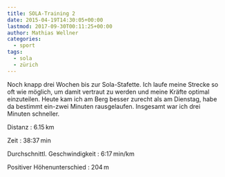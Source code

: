 ```yaml
---
title: SOLA-Training 2
date: 2015-04-19T14:30:05+00:00
lastmod: 2017-09-30T00:11:25+00:00
author: Mathias Wellner
categories:
  - sport
tags:
  - sola
  - zürich
---
```

Noch knapp drei Wochen bis zur Sola-Stafette. Ich laufe meine Strecke so oft wie möglich, um damit vertraut zu werden und meine Kräfte optimal einzuteilen. Heute kam ich am Berg besser zurecht als am Dienstag, habe da bestimmt ein-zwei Minuten rausgelaufen. Insgesamt war ich drei Minuten schneller. 

Distanz
: 6.15&thinsp;km

Zeit
: 38:37&thinsp;min

Durchschnittl. Geschwindigkeit
: 6:17&thinsp;min/km

Positiver Höhenunterschied
: 204&thinsp;m
